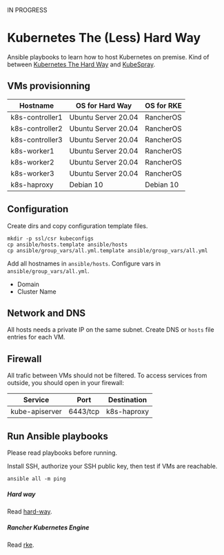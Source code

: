 IN PROGRESS

# Kubernetes The (Less) Hard Way

Ansible playbooks to learn how to host Kubernetes on premise.
Kind of between [Kubernetes The Hard Way](https://github.com/kelseyhightower/kubernetes-the-hard-way) and [KubeSpray](https://github.com/kubernetes-sigs/kubespray).

## VMs provisionning

| Hostname        | OS for Hard Way     | OS for RKE |
|-----------------|---------------------|------------|
| k8s-controller1 | Ubuntu Server 20.04 | RancherOS  |
| k8s-controller2 | Ubuntu Server 20.04 | RancherOS  |
| k8s-controller3 | Ubuntu Server 20.04 | RancherOS  |
| k8s-worker1     | Ubuntu Server 20.04 | RancherOS  |
| k8s-worker2     | Ubuntu Server 20.04 | RancherOS  |
| k8s-worker3     | Ubuntu Server 20.04 | RancherOS  |
| k8s-haproxy     | Debian 10           | Debian 10  |

## Configuration

Create dirs and copy configuration template files.
```
mkdir -p ssl/csr kubeconfigs
cp ansible/hosts.template ansible/hosts
cp ansible/group_vars/all.yml.template ansible/group_vars/all.yml
```
Add all hostnames in ``ansible/hosts``.
Configure vars in ``ansible/group_vars/all.yml``.
- Domain
- Cluster Name

## Network and DNS

All hosts needs a private IP on the same subnet.
Create DNS or ``hosts`` file entries for each VM.

## Firewall

All trafic between VMs should not be filtered.
To access services from outside, you should open in your firewall:

| Service        | Port     | Destination |
|----------------|----------|-------------|
| kube-apiserver | 6443/tcp | k8s-haproxy |

## Run Ansible playbooks
Please read playbooks before running.

Install SSH, authorize your SSH public key, then test if VMs are reachable.
```
ansible all -m ping
```

##### Hard way
Read [hard-way](ansible/hard-way).

##### Rancher Kubernetes Engine
Read [rke](ansible/rke).
